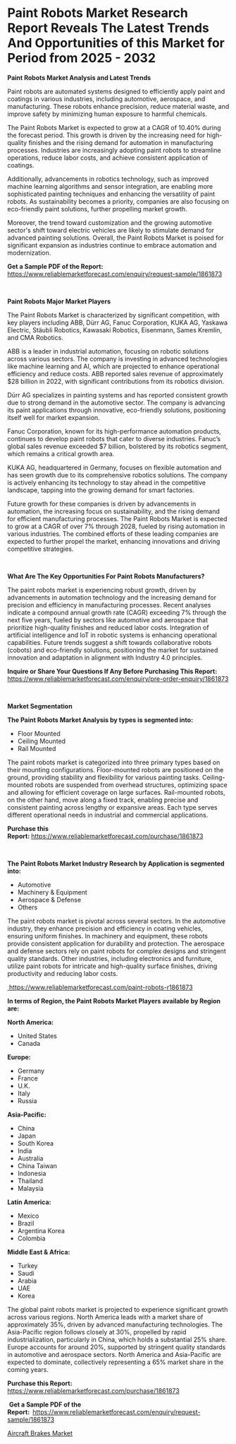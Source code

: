 <p><h1>Paint Robots Market Research Report Reveals The Latest Trends And Opportunities of this Market for Period from 2025 - 2032</h1></p><p><strong>Paint Robots Market Analysis and Latest Trends</strong></p>
<p><p>Paint robots are automated systems designed to efficiently apply paint and coatings in various industries, including automotive, aerospace, and manufacturing. These robots enhance precision, reduce material waste, and improve safety by minimizing human exposure to harmful chemicals.</p><p>The Paint Robots Market is expected to grow at a CAGR of 10.40% during the forecast period. This growth is driven by the increasing need for high-quality finishes and the rising demand for automation in manufacturing processes. Industries are increasingly adopting paint robots to streamline operations, reduce labor costs, and achieve consistent application of coatings.</p><p>Additionally, advancements in robotics technology, such as improved machine learning algorithms and sensor integration, are enabling more sophisticated painting techniques and enhancing the versatility of paint robots. As sustainability becomes a priority, companies are also focusing on eco-friendly paint solutions, further propelling market growth. </p><p>Moreover, the trend toward customization and the growing automotive sector's shift toward electric vehicles are likely to stimulate demand for advanced painting solutions. Overall, the Paint Robots Market is poised for significant expansion as industries continue to embrace automation and modernization.</p></p>
<p><strong>Get a Sample PDF of the Report:&nbsp;</strong> <a href="https://www.reliablemarketforecast.com/enquiry/request-sample/1861873?utm_campaign=3178&utm_medium=2&utm_source=Github&utm_content=ia&utm_term=08042025&utm_id=paint-robots">https://www.reliablemarketforecast.com/enquiry/request-sample/1861873</a></p>
<p>&nbsp;</p>
<p><strong>Paint Robots Major Market Players</strong></p>
<p><p>The Paint Robots Market is characterized by significant competition, with key players including ABB, Dürr AG, Fanuc Corporation, KUKA AG, Yaskawa Electric, Stäubli Robotics, Kawasaki Robotics, Eisenmann, Sames Kremlin, and CMA Robotics. </p><p>ABB is a leader in industrial automation, focusing on robotic solutions across various sectors. The company is investing in advanced technologies like machine learning and AI, which are projected to enhance operational efficiency and reduce costs. ABB reported sales revenue of approximately $28 billion in 2022, with significant contributions from its robotics division.</p><p>Dürr AG specializes in painting systems and has reported consistent growth due to strong demand in the automotive sector. The company is advancing its paint applications through innovative, eco-friendly solutions, positioning itself well for market expansion. </p><p>Fanuc Corporation, known for its high-performance automation products, continues to develop paint robots that cater to diverse industries. Fanuc’s global sales revenue exceeded $7 billion, bolstered by its robotics segment, which remains a critical growth area.</p><p>KUKA AG, headquartered in Germany, focuses on flexible automation and has seen growth due to its comprehensive robotics solutions. The company is actively enhancing its technology to stay ahead in the competitive landscape, tapping into the growing demand for smart factories.</p><p>Future growth for these companies is driven by advancements in automation, the increasing focus on sustainability, and the rising demand for efficient manufacturing processes. The Paint Robots Market is expected to grow at a CAGR of over 7% through 2028, fueled by rising automation in various industries. The combined efforts of these leading companies are expected to further propel the market, enhancing innovations and driving competitive strategies.</p></p>
<p>&nbsp;</p>
<p><strong>What Are The Key Opportunities For Paint Robots Manufacturers?</strong></p>
<p><p>The paint robots market is experiencing robust growth, driven by advancements in automation technology and the increasing demand for precision and efficiency in manufacturing processes. Recent analyses indicate a compound annual growth rate (CAGR) exceeding 7% through the next five years, fueled by sectors like automotive and aerospace that prioritize high-quality finishes and reduced labor costs. Integration of artificial intelligence and IoT in robotic systems is enhancing operational capabilities. Future trends suggest a shift towards collaborative robots (cobots) and eco-friendly solutions, positioning the market for sustained innovation and adaptation in alignment with Industry 4.0 principles.</p></p>
<p><strong>Inquire or Share Your Questions If Any Before Purchasing This Report:</strong> <a href="https://www.reliablemarketforecast.com/enquiry/pre-order-enquiry/1861873?utm_campaign=3178&utm_medium=2&utm_source=Github&utm_content=ia&utm_term=08042025&utm_id=paint-robots">https://www.reliablemarketforecast.com/enquiry/pre-order-enquiry/1861873</a></p>
<p>&nbsp;</p>
<p><strong>Market Segmentation</strong></p>
<p><strong>The Paint Robots Market Analysis by types is segmented into:</strong></p>
<p><ul><li>Floor Mounted</li><li>Ceiling Mounted</li><li>Rail Mounted</li></ul></p>
<p><p>The paint robots market is categorized into three primary types based on their mounting configurations. Floor-mounted robots are positioned on the ground, providing stability and flexibility for various painting tasks. Ceiling-mounted robots are suspended from overhead structures, optimizing space and allowing for efficient coverage on large surfaces. Rail-mounted robots, on the other hand, move along a fixed track, enabling precise and consistent painting across lengthy or expansive areas. Each type serves different operational needs in industrial and commercial applications.</p></p>
<p><strong>Purchase this Report:&nbsp;</strong><a href="https://www.reliablemarketforecast.com/purchase/1861873?utm_campaign=3178&utm_medium=2&utm_source=Github&utm_content=ia&utm_term=08042025&utm_id=paint-robots">https://www.reliablemarketforecast.com/purchase/1861873</a></p>
<p>&nbsp;</p>
<p><strong>The Paint Robots Market Industry Research by Application is segmented into:</strong></p>
<p><ul><li>Automotive</li><li>Machinery & Equipment</li><li>Aerospace & Defense</li><li>Others</li></ul></p>
<p><p>The paint robots market is pivotal across several sectors. In the automotive industry, they enhance precision and efficiency in coating vehicles, ensuring uniform finishes. In machinery and equipment, these robots provide consistent application for durability and protection. The aerospace and defense sectors rely on paint robots for complex designs and stringent quality standards. Other industries, including electronics and furniture, utilize paint robots for intricate and high-quality surface finishes, driving productivity and reducing labor costs.</p></p>
<p><a href="https://www.reliablemarketforecast.com/paint-robots-r1861873?utm_campaign=3178&utm_medium=2&utm_source=Github&utm_content=ia&utm_term=08042025&utm_id=paint-robots">&nbsp;https://www.reliablemarketforecast.com/paint-robots-r1861873</a></p>
<p><strong>In terms of Region, the Paint Robots Market Players available by Region are:</strong></p>
<p>
    <p> <strong> North America: </strong>
        <ul>
            <li>United States</li>
            <li>Canada</li>
        </ul>
        </p> 
    <p> <strong> Europe: </strong>
        <ul>
            <li>Germany</li>
            <li>France</li>
            <li>U.K.</li>
            <li>Italy</li>
            <li>Russia</li>
        </ul>
        </p> 
    <p> <strong> Asia-Pacific: </strong>
        <ul>
            <li>China</li>
            <li>Japan</li>
            <li>South Korea</li>
            <li>India</li>
            <li>Australia</li>
            <li>China Taiwan</li>
            <li>Indonesia</li>
            <li>Thailand</li>
            <li>Malaysia</li>
        </ul>
        </p> 
    <p> <strong> Latin America: </strong>
        <ul>
            <li>Mexico</li>
            <li>Brazil</li>
            <li>Argentina Korea</li>
            <li>Colombia</li>
        </ul>
        </p> 
    <p> <strong> Middle East & Africa: </strong>
        <ul>
            <li>Turkey</li>
            <li>Saudi</li>
            <li>Arabia</li>
            <li>UAE</li>
            <li>Korea</li>
        </ul>
    </p>
    </p>
<p><p>The global paint robots market is projected to experience significant growth across various regions. North America leads with a market share of approximately 35%, driven by advanced manufacturing technologies. The Asia-Pacific region follows closely at 30%, propelled by rapid industrialization, particularly in China, which holds a substantial 25% share. Europe accounts for around 20%, supported by stringent quality standards in automotive and aerospace sectors. North America and Asia-Pacific are expected to dominate, collectively representing a 65% market share in the coming years.</p></p>
<p><strong>Purchase this Report: </strong><a href="https://www.reliablemarketforecast.com/purchase/1861873?utm_campaign=3178&utm_medium=2&utm_source=Github&utm_content=ia&utm_term=08042025&utm_id=paint-robots">https://www.reliablemarketforecast.com/purchase/1861873</a></p>
<p>&nbsp;<strong>Get a Sample PDF of the Report:&nbsp;&nbsp;</strong><a href="https://www.reliablemarketforecast.com/enquiry/request-sample/1861873?utm_campaign=3178&utm_medium=2&utm_source=Github&utm_content=ia&utm_term=08042025&utm_id=paint-robots">https://www.reliablemarketforecast.com/enquiry/request-sample/1861873</a></p>
<p><strong></strong></p>
<p><p><a href="https://github.com/vigoseiler/Market-Research-Report-List-1/blob/main/aircraft-brakes-market.md?utm_campaign=3178&utm_medium=2&utm_source=Github&utm_content=ia&utm_term=08042025&utm_id=paint-robots">Aircraft Brakes Market</a></p></p>
